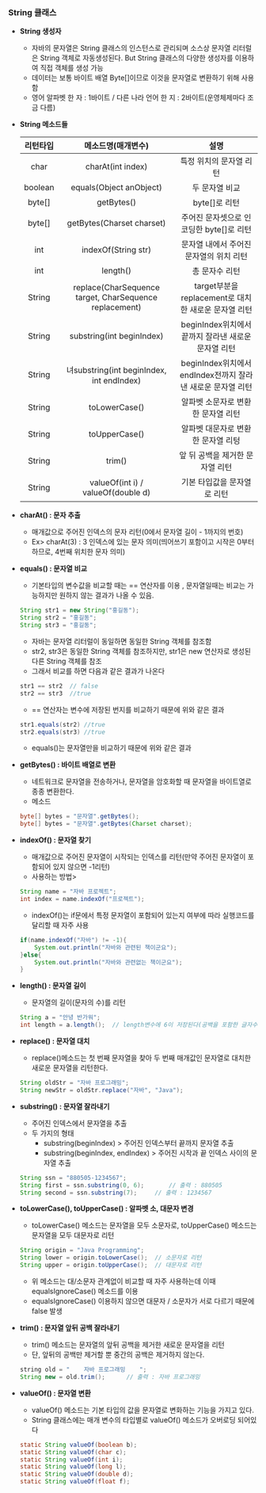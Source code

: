 ### String 클래스

- **String 생성자**
  - 자바의 문자열은 String 클래스의 인스턴스로 관리되며 소스상 문자열 리터럴은 String 객체로 자동생성된다. But String 클래스의 다양한 생성자를 이용하여 직접 객체를 생성 가능
  - 데이터는 보통 바이트 배열 Byte[]이므로 이것을 문자열로 변환하기 위해 사용함
  - 영어 알파벳 한 자 : 1바이트 / 다른 나라 언어 한 지 : 2바이트(운영체제마다 조금 다름)

- **String 메소드들**

  | 리턴타입 |                   메소드명(매개변수)                   |                            설명                             |
  | :------: | :----------------------------------------------------: | :---------------------------------------------------------: |
  |   char   |                   charAt(int index)                    |                   특정 위치의 문자열 리턴                   |
  | boolean  |                equals(Object anObject)                 |                       두 문자열 비교                        |
  |  byte[]  |                       getBytes()                       |                        byte[]로 리턴                        |
  |  byte[]  |               getBytes(Charset charset)                |          주어진 문자셋으로 인코딩한 byte[]로 리턴           |
  |   int    |                  indexOf(String str)                   |           문자열 내에서 주어진 문자열의 위치 리턴           |
  |   int    |                        length()                        |                       총 문자수 리턴                        |
  |  String  | replace(CharSequence target, CharSequence replacement) |    target부분을 replacement로 대치한 새로운 문자열 리턴     |
  |  String  |               substring(int beginIndex)                |     beginIndex위치에서 끝까지 잘라낸 새로운 문자열 리턴     |
  |  String  |       녀substring(int beginIndex, int endIndex)        | beginIndex위치에서 endIndex전까지 잘라낸 새로운 문자열 리턴 |
  |  String  |                     toLowerCase()                      |             알파벳 소문자로 변환한 문자열 리턴              |
  |  String  |                     toUpperCase()                      |             알파벳 대문자로 변환한 문자열 리텅              |
  |  String  |                         trim()                         |               앞 뒤 공백을 제거한 문자열 리턴               |
  |  String  |           valueOf(int i) / valueOf(double d)           |                 기본 타입값을 문자열로 리턴                 |

- **charAt() : 문자 추출**

  - 매개값으로 주어진 인덱스의 문자 리턴(0에서 문자열 길이 - 1까지의 번호) 
  - Ex> charAt(3) : 3 인덱스에 있는 문자 의미(띄어쓰기 포함이고 시작은 0부터 하므로, 4번째 위치한 문자 의미)

- **equals() : 문자열 비교**

  - 기본타입의 변수값을 비교할 때는 == 연산자를 이용 , 문자열일때는 비교는 가능하지만 원하지 않는 결과가 나올 수 있음.

  ```java
  String str1 = new String("홍길동");
  String str2 = "홍길동";
  String str3 = "홍길동";
  ```

  - 자바는 문자열 리터럴이 동일하면 동일한 String 객체를 참조함
  - str2, str3은 동일한 String 객체를 참조하지만, str1은 new 연산자로 생성된 다른 String 객체를 참조
  - 그래서 비교를 하면 다음과 같은 결과가 나온다

  ```java
  str1 == str2	// false
  str2 == str3	//true
  ```

  - == 연산자는 변수에 저장된 번지를 비교하기 때문에 위와 같은 결과

  ```java
  str1.equals(str2)	//true
  str2.equals(str3)	//true
  ```

  - equals()는 문자열만을 비교하기 때문에 위와 같은 결과

- **getBytes() : 바이트 배열로 변환**

  - 네트워크로 문자열을 전송하거나, 문자열을 암호화할 때 문자열을 바이트열로 종종 변환한다.
  - 메소드

  ```java
  byte[] bytes = "문자열".getBytes();
  byte[] bytes = "문자열".getBytes(Charset charset);
  ```

- **indexOf() : 문자열 찾기**

  - 매개값으로 주어진 문자열이 시작되는 인덱스를 리턴(만약 주어진 문자열이 포함되어 있지 않으면 -1리턴)
  - 사용하는 방법>

  ```java
  String name = "자바 프로젝트";
  int index = name.indexOf("프로젝트");
  ```

  - indexOf()는 if문에서 특정 문자열이 포함되어 있는지 여부에 따라 실행코드를 달리할 때 자주 사용

  ```java
  if(name.indexOf("자바") != -1){
      System.out.println("자바와 관련된 책이군요");
  }else{
      System.out.println("자바와 관련없는 책이군요");
  }
  ```

- **length() : 문자열 길이**

  - 문자열의 길이(문자의 수)를 리턴

  ```java
  String a = "안녕 반가워";
  int length = a.length();	// length변수에 6이 저장된다(공백을 포함한 글자수)
  ```

- **replace() : 문자열 대치**

  - replace()메소드는 첫 번째 문자열을 찾아 두 번째 매개값인 문자열로 대치한 새로운 문자열을 리턴한다.

  ```java
  String oldStr = "자바 프로그래밍";
  String newStr = oldStr.replace("자바", "Java");
  ```

- **substring() : 문자열 잘라내기**

  - 주어진 인덱스에서 문자열을 추출
  - 두 가지의 형태
    - substring(beginIndex) > 주어진 인덱스부터 끝까지 문자열 추출
    - substring(beginIndex, endIndex) > 주어진 시작과 끝 인덱스 사이의 문자열 추출

  ```java
  String ssn = "880505-1234567";
  String first = ssn.substring(0, 6);		// 출력 : 880505
  String second = ssn.substring(7);		// 출력 : 1234567
  ```

- **toLowerCase(), toUpperCase() : 알파벳 소, 대문자 변경**

  - toLowerCase() 메소드는 문자열을 모두 소문자로, toUpperCase() 메소드는 문자열을 모두 대문자로 리턴

  ```java
  String origin = "Java Programming";
  String lower = origin.toLowerCase();	// 소문자로 리턴
  String upper = origin.toUpperCase();	// 대문자로 리턴
  ```

  - 위 메소드는 대/소문자 관계없이 비교할 때 자주 사용하는데 이때 equalsIgnoreCase() 메소드를 이용
  - equalsIgnoreCase() 이용하지 않으면 대문자 / 소문자가 서로 다르기 때문에 false 발생

- **trim() : 문자열 앞뒤 공백 잘라내기**

  - trim() 메소드는 문자열의 앞뒤 공백을 제거한 새로운 문자열을 리턴
  - 단, 앞뒤의 공백만 제거할 뿐 중간의 공백은 제거하지 않는다.

  ```java
  string old = "    자바 프로그래밍    ";
  String new = old.trim();		// 출력 : 자바 프로그래밍
  ```

- **valueOf() : 문자열 변환**

  - valueOf() 메소드는 기본 타입의 값을 문자열로 변화하는 기능을 가지고 있다.
  - String 클래스에는 매개 변수의 타입별로 valueOf() 메소드가 오버로딩 되어있다

  ```java
  static String valueOf(boolean b);
  static String valueOf(char c);
  static String valueOf(int i);
  static String valueOf(long l);
  static String valueOf(double d);
  static String valueOf(float f);
  ```

  